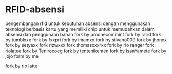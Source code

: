 # RFID-absensi
pengembangan rfid untuk kebutuhan absensi dengan menggunakan teknologi berbasis kartu yang memiliki chip untuk memudahkan dalam absensi dan penggunaan bahan
fork by proonecommint
fork by rarid
fork by tumblxxx
fork by fxxpri
fork by imamxx
fork by silvano009
fork by jhonxx
fork by setyaxx
fork rizwxxx
fork thomasxxxrxx
fork by rio ranger
fork riolatee
fork by Tenirocoeg
fork by tentenikemen
fork by isanYamete
fork by jojo
form by me









fork by rio latte
